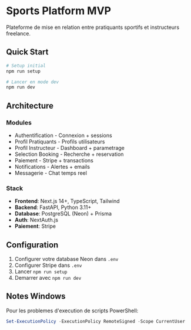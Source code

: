 ﻿# Sports Platform MVP

Plateforme de mise en relation entre pratiquants sportifs et instructeurs freelance.

## Quick Start

```powershell
# Setup initial
npm run setup

# Lancer en mode dev
npm run dev
```

## Architecture

### Modules
- Authentification - Connexion + sessions
- Profil Pratiquants - Profils utilisateurs  
- Profil Instructeur - Dashboard + parametrage
- Selection Booking - Recherche + reservation
- Paiement - Stripe + transactions
- Notifications - Alertes + emails
- Messagerie - Chat temps reel

### Stack
- **Frontend**: Next.js 14+, TypeScript, Tailwind
- **Backend**: FastAPI, Python 3.11+
- **Database**: PostgreSQL (Neon) + Prisma
- **Auth**: NextAuth.js
- **Paiement**: Stripe

## Configuration

1. Configurer votre database Neon dans `.env`
2. Configurer Stripe dans `.env`
3. Lancer `npm run setup`
4. Demarrer avec `npm run dev`

## Notes Windows

Pour les problemes d'execution de scripts PowerShell:
```powershell
Set-ExecutionPolicy -ExecutionPolicy RemoteSigned -Scope CurrentUser
```
